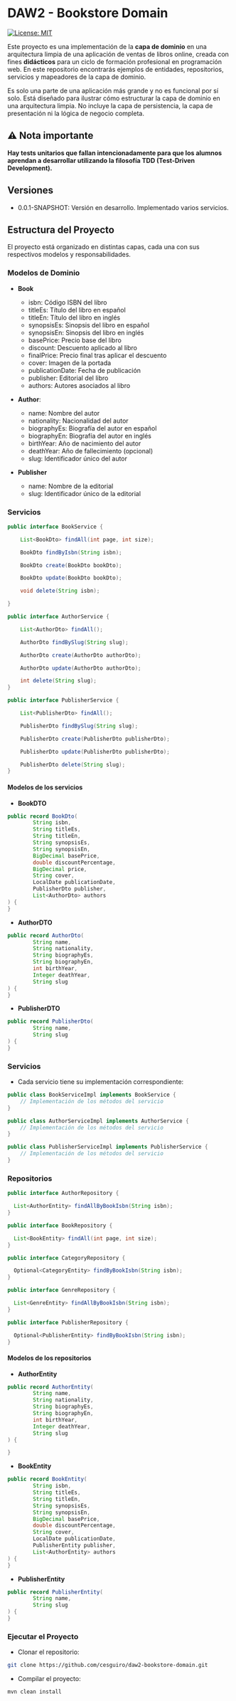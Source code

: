 # DAW2 - Bookstore Domain

[![License: MIT](https://img.shields.io/badge/License-MIT-yellow.svg)](https://opensource.org/licenses/MIT)

Este proyecto es una implementación de la **capa de dominio** en una arquitectura limpia de una aplicación de ventas de libros online, creada con fines **didácticos** para un ciclo de formación profesional en programación web. En este repositorio encontrarás ejemplos de entidades, repositorios, servicios y mapeadores de la capa de dominio.

Es solo una parte de una aplicación más grande y no es funcional por sí solo. Está diseñado para ilustrar cómo estructurar la capa de dominio en una arquitectura limpia. No incluye la capa de persistencia, la capa de presentación ni la lógica de negocio completa.


## ⚠️ Nota importante


**Hay tests unitarios que fallan intencionadamente para que los alumnos aprendan a desarrollar utilizando la filosofía TDD (Test-Driven Development).**

## Versiones
- 0.0.1-SNAPSHOT: Versión en desarrollo. Implementado varios servicios.

## Estructura del Proyecto

El proyecto está organizado en distintas capas, cada una con sus respectivos modelos y responsabilidades.

### Modelos de Dominio

- **Book**
    - isbn: Código ISBN del libro
    - titleEs: Título del libro en español
    - titleEn: Título del libro en inglés
    - synopsisEs: Sinopsis del libro en español
    - synopsisEn: Sinopsis del libro en inglés
    - basePrice: Precio base del libro
    - discount: Descuento aplicado al libro
    - finalPrice: Precio final tras aplicar el descuento
    - cover: Imagen de la portada
    - publicationDate: Fecha de publicación
    - publisher: Editorial del libro
    - authors: Autores asociados al libro

- **Author**:
    - name: Nombre del autor
    - nationality: Nacionalidad del autor
    - biographyEs: Biografía del autor en español
    - biographyEn: Biografía del autor en inglés
    - birthYear: Año de nacimiento del autor
    - deathYear: Año de fallecimiento (opcional)
    - slug: Identificador único del autor
  
- **Publisher**
    - name: Nombre de la editorial
    - slug: Identificador único de la editorial

### Servicios

```java
public interface BookService {

    List<BookDto> findAll(int page, int size);

    BookDto findByIsbn(String isbn);

    BookDto create(BookDto bookDto);

    BookDto update(BookDto bookDto);

    void delete(String isbn);

}

public interface AuthorService {

    List<AuthorDto> findAll();

    AuthorDto findBySlug(String slug);

    AuthorDto create(AuthorDto authorDto);

    AuthorDto update(AuthorDto authorDto);

    int delete(String slug);
}

public interface PublisherService {

    List<PublisherDto> findAll();

    PublisherDto findBySlug(String slug);

    PublisherDto create(PublisherDto publisherDto);

    PublisherDto update(PublisherDto publisherDto);

    PublisherDto delete(String slug);
}
```

#### Modelos de los servicios

- **BookDTO**
```java
public record BookDto(
        String isbn,
        String titleEs,
        String titleEn,
        String synopsisEs,
        String synopsisEn,
        BigDecimal basePrice,
        double discountPercentage,
        BigDecimal price,
        String cover,
        LocalDate publicationDate,
        PublisherDto publisher,
        List<AuthorDto> authors
) {
}
```

- **AuthorDTO**
```java
public record AuthorDto(
        String name,
        String nationality,
        String biographyEs,
        String biographyEn,
        int birthYear,
        Integer deathYear,
        String slug
) {
}
```

- **PublisherDTO**
```java
public record PublisherDto(
        String name,
        String slug
) {
}
```

### Servicios

- Cada servicio tiene su implementación correspondiente:

```java
public class BookServiceImpl implements BookService {
    // Implementación de los métodos del servicio
}

public class AuthorServiceImpl implements AuthorService {
    // Implementación de los métodos del servicio
}

public class PublisherServiceImpl implements PublisherService {
    // Implementación de los métodos del servicio
}
```


### Repositorios

```java
public interface AuthorRepository {

  List<AuthorEntity> findAllByBookIsbn(String isbn);
}

public interface BookRepository {

  List<BookEntity> findAll(int page, int size);
}

public interface CategoryRepository {

  Optional<CategoryEntity> findByBookIsbn(String isbn);
}

public interface GenreRepository {

  List<GenreEntity> findAllByBookIsbn(String isbn);
}

public interface PublisherRepository {

  Optional<PublisherEntity> findByBookIsbn(String isbn);
}
```



#### Modelos de los repositorios

- **AuthorEntity**
```java
public record AuthorEntity(
        String name,
        String nationality,
        String biographyEs,
        String biographyEn,
        int birthYear,
        Integer deathYear,
        String slug
) {

}
```

- **BookEntity**
```java
public record BookEntity(
        String isbn,
        String titleEs,
        String titleEn,
        String synopsisEs,
        String synopsisEn,
        BigDecimal basePrice,
        double discountPercentage,
        String cover,
        LocalDate publicationDate,
        PublisherEntity publisher,
        List<AuthorEntity> authors
) {
}
```

- **PublisherEntity**
```java
public record PublisherEntity(
        String name,
        String slug
) {
}
```

### Ejecutar el Proyecto

- Clonar el repositorio:

```bash
git clone https://github.com/cesguiro/daw2-bookstore-domain.git
```

- Compilar el proyecto:
```bash
mvn clean install
```